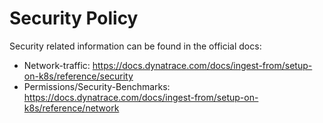 # Security Policy

Security related information can be found in the official docs:

- Network-traffic: https://docs.dynatrace.com/docs/ingest-from/setup-on-k8s/reference/security
- Permissions/Security-Benchmarks: https://docs.dynatrace.com/docs/ingest-from/setup-on-k8s/reference/network
